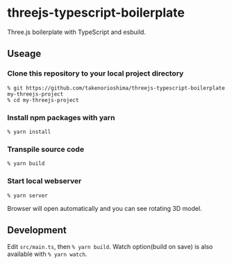 # threejs-typescript-boilerplate
Three.js boilerplate with TypeScript and esbuild.

## Useage
### Clone this repository to your local project directory
```
% git https://github.com/takenorioshima/threejs-typescript-boilerplate my-threejs-project
% cd my-threejs-project
```

### Install npm packages with yarn
```
% yarn install
```

### Transpile source code
```
% yarn build
```

### Start local webserver
```
% yarn server
```
Browser will open automatically and you can see rotating 3D model.

## Development
Edit `src/main.ts`, then `% yarn build`. Watch option(build on save) is also available with `% yarn watch`.
